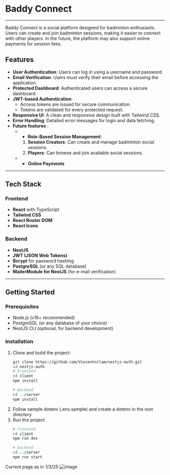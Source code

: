 # Baddy Connect

---
Baddy Connect is a social platform designed for badminton enthusiasts. Users can create and join badminton sessions, making it easier to connect with other players. In the future, the platform may also support online payments for session fees.
## Features

- **User Authentication**: Users can log in using a username and password.
- **Email Verification**: Users must verify their email before accessing the application.
- **Protected Dashboard**: Authenticated users can access a secure dashboard.
- **JWT-based Authentication**:
  - Access tokens are issued for secure communication.
  - Tokens are validated for every protected request.
- **Responsive UI**: A clean and responsive design built with Tailwind CSS.
- **Error Handling**: Detailed error messages for login and data fetching.
- **Future features** :
  - * **Role-Based Session Management**:
    1. **Session Creators**: Can create and manage badminton social sessions.
    2. **Players**: Can browse and join available social sessions.
  - * **Online Payments**

---

## Tech Stack

### Frontend
- **React** with TypeScript
- **Tailwind CSS**
- **React Router DOM**
- **React Icons**

### Backend
- **NestJS**
- **JWT (JSON Web Tokens)**
- **Bcrypt** for password hashing
- **PostgreSQL** (or any SQL database)
- **MailerModule for NestJS** (for e-mail verification)

---

## Getting Started

### Prerequisites
- Node.js (v16+ recommended)
- PostgreSQL (or any database of your choice)
- NestJS CLI (optional, for backend development)

### Installation

1. Clone and build the project:
   ```bash
   git clone https://github.com/Vincentnilam/nestjs-auth.git
   cd nestjs-auth
   # Frontend
   cd client
   npm install

   # Backend
   cd ../server
   npm install
2. Follow sample dotenv (.env.sample) and create a dotenv in the root directory
3. Run the project
   ```bash
   # frontend
   cd client
   npm run dev

   # backend
   cd ../server
   npm run start

Current page as in 1/3/25
![image](https://github.com/user-attachments/assets/b4d46cb0-7a8d-494e-8a57-fdf29dc6438a)

